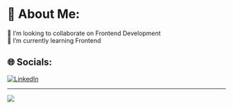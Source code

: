 # 💫 About Me:
👯 I’m looking to collaborate on Frontend Development<br>🌱 I’m currently learning Frontend


## 🌐 Socials:
[![LinkedIn](https://img.shields.io/badge/LinkedIn-%230077B5.svg?logo=linkedin&logoColor=white)](https://linkedin.com/in/ulviyya-khanbayli) 

---
[![](https://visitcount.itsvg.in/api?id=ulviyyakhanbayli&icon=4&color=10)](https://visitcount.itsvg.in)

<!-- Proudly created with GPRM ( https://gprm.itsvg.in ) -->
